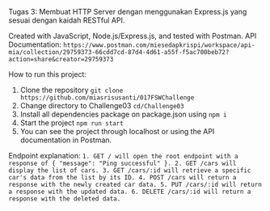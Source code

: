Tugas 3: Membuat HTTP Server dengan menggunakan Express.js yang sesuai dengan kaidah RESTful API.

Created with JavaScript, Node.js/Express.js, and tested with Postman.
API Documentation: `https://www.postman.com/miesedapkrispi/workspace/api-mia/collection/29759373-66cdd7cd-87d4-4d61-a55f-f5ac700beb72?action=share&creator=29759373`

How to run this project:
1. Clone the repository `git clone https://github.com/miasrisusanti/017FSWChallenge`
2. Change directory to Challenge03 `cd/Challenge03`
3. Install all dependencies package on package.json using `npm i`
4. Start the project `npm run start`
5. You can see the project through localhost or using the API documentation in Postman.

Endpoint explanation:
`1. GET / will open the root endpoint with a response of { "message": "Ping successful" }.
2. GET /cars will display the list of cars.
3. GET /cars/:id will retrieve a specific car's data from the list by its ID.
4. POST /cars will return a response with the newly created car data.
5. PUT /cars/:id will return a response with the updated data.
6. DELETE /cars/:id will return a response with the deleted data.`

